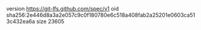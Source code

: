 version https://git-lfs.github.com/spec/v1
oid sha256:2e446d8a3a2e057c9c0f180780e6c518a408fab2a25201e0603ca513c432ea6a
size 23605
